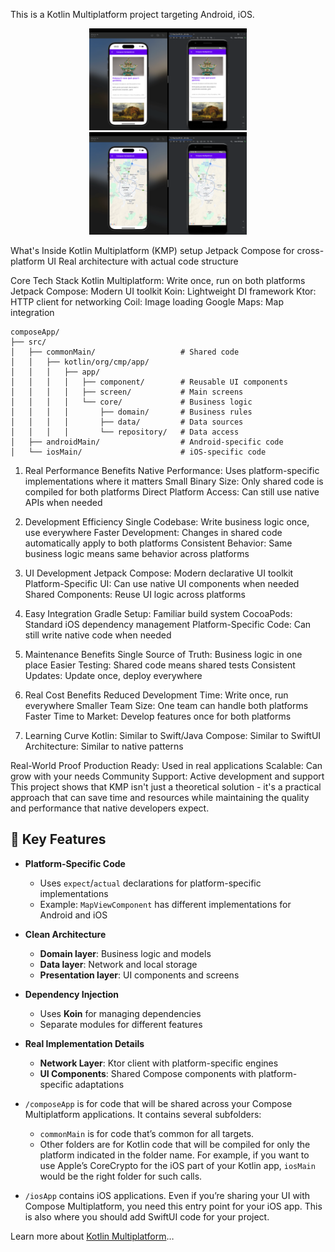 This is a Kotlin Multiplatform project targeting Android, iOS.


<p align="center">
  <img src="https://github.com/mahdizareeii/ComposeMultiplatform/blob/main/screenshot/screen_shot_listing_screen.png" width="50%" title="Listing Screen" />
  <img src="https://github.com/mahdizareeii/ComposeMultiplatform/blob/main/screenshot/screen_shot_map_screen.png" width="50%" title="Map Screen" />
</p>

What's Inside
Kotlin Multiplatform (KMP) setup
Jetpack Compose for cross-platform UI
Real architecture with actual code structure

Core Tech Stack
Kotlin Multiplatform: Write once, run on both platforms
Jetpack Compose: Modern UI toolkit
Koin: Lightweight DI framework
Ktor: HTTP client for networking
Coil: Image loading
Google Maps: Map integration

```
composeApp/
├── src/
│   ├── commonMain/                   # Shared code
│   │   ├── kotlin/org/cmp/app/
│   │   │   ├── app/
│   │   │   │   ├── component/        # Reusable UI components
│   │   │   │   ├── screen/           # Main screens
│   │   │   │   └── core/             # Business logic
│   │   │   │       ├── domain/       # Business rules
│   │   │   │       ├── data/         # Data sources
│   │   │   │       └── repository/   # Data access
│   ├── androidMain/                  # Android-specific code
│   └── iosMain/                      # iOS-specific code
```

1. Real Performance Benefits
Native Performance: Uses platform-specific implementations where it matters
Small Binary Size: Only shared code is compiled for both platforms
Direct Platform Access: Can still use native APIs when needed

2. Development Efficiency
Single Codebase: Write business logic once, use everywhere
Faster Development: Changes in shared code automatically apply to both platforms
Consistent Behavior: Same business logic means same behavior across platforms

3. UI Development
Jetpack Compose: Modern declarative UI toolkit
Platform-Specific UI: Can use native UI components when needed
Shared Components: Reuse UI logic across platforms

4. Easy Integration
Gradle Setup: Familiar build system
CocoaPods: Standard iOS dependency management
Platform-Specific Code: Can still write native code when needed

5. Maintenance Benefits
Single Source of Truth: Business logic in one place
Easier Testing: Shared code means shared tests
Consistent Updates: Update once, deploy everywhere

6. Real Cost Benefits
Reduced Development Time: Write once, run everywhere
Smaller Team Size: One team can handle both platforms
Faster Time to Market: Develop features once for both platforms

7. Learning Curve
Kotlin: Similar to Swift/Java
Compose: Similar to SwiftUI
Architecture: Similar to native patterns

Real-World Proof
Production Ready: Used in real applications
Scalable: Can grow with your needs
Community Support: Active development and support
This project shows that KMP isn't just a theoretical solution - it's a practical approach that can save time and resources while maintaining the quality and performance that native developers expect.

## 🔑 Key Features

- **Platform-Specific Code**
  - Uses `expect`/`actual` declarations for platform-specific implementations
  - Example: `MapViewComponent` has different implementations for Android and iOS

- **Clean Architecture**
  - **Domain layer**: Business logic and models
  - **Data layer**: Network and local storage
  - **Presentation layer**: UI components and screens

- **Dependency Injection**
  - Uses **Koin** for managing dependencies
  - Separate modules for different features

- **Real Implementation Details**
  - **Network Layer**: Ktor client with platform-specific engines
  - **UI Components**: Shared Compose components with platform-specific adaptations





* `/composeApp` is for code that will be shared across your Compose Multiplatform applications.
  It contains several subfolders:
  - `commonMain` is for code that’s common for all targets.
  - Other folders are for Kotlin code that will be compiled for only the platform indicated in the folder name.
    For example, if you want to use Apple’s CoreCrypto for the iOS part of your Kotlin app,
    `iosMain` would be the right folder for such calls.

* `/iosApp` contains iOS applications. Even if you’re sharing your UI with Compose Multiplatform, 
  you need this entry point for your iOS app. This is also where you should add SwiftUI code for your project.

Learn more about [Kotlin Multiplatform](https://www.jetbrains.com/help/kotlin-multiplatform-dev/get-started.html)…
